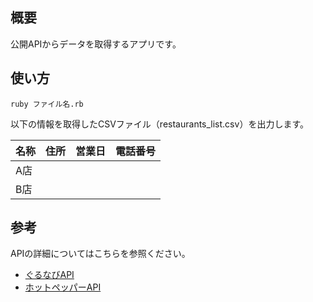 ## 概要

公開APIからデータを取得するアプリです。


## 使い方

```
ruby ファイル名.rb
```
以下の情報を取得したCSVファイル（restaurants_list.csv）を出力します。

|名称|住所|営業日|電話番号|
|---|---|---|---|
|A店||||
|B店||||


## 参考

APIの詳細についてはこちらを参照ください。
- [ぐるなびAPI](https://api.gnavi.co.jp/api/)
- [ホットペッパーAPI](https://webservice.recruit.co.jp/doc/hotpepper/)